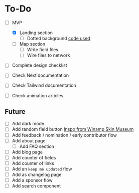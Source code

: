 # To-Do

- [ ] MVP

  - [x] Landing section
    - [ ] Dotted background [code used](https://codepen.io/edmundojr/pen/xOYJGw)
  - [ ] Map section
    - [ ] Write field files
    - [ ] Wire files to network

- [ ] Complete design checklist
- [ ] Check Next documentation
- [ ] Check Tailwind documentation
- [ ] Check animation articles

## Future

- [ ] Add dark mode
- [ ] Add random field button [Inspo from Winamp Skin Museum](https://skins.webamp.org/)
- [ ] Add feedback / nomination / early contributor flow
- [ ] Add about page
  - [ ] Add FAQ section
- [ ] Add blog page
- [ ] Add counter of fields
- [ ] Add counter of links
- [ ] Add an `keep me updated` flow
- [ ] Add as changelog page
- [ ] Add a sponsor flow
- [ ] Add search component
